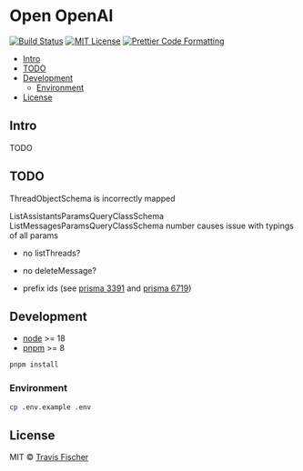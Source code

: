 # Open OpenAI <!-- omit in toc -->

<p>
  <a href="https://github.com/transitive-bullshit/OpenOpenAI/actions/workflows/test.yml"><img alt="Build Status" src="https://github.com/transitive-bullshit/OpenOpenAI/actions/workflows/test.yml/badge.svg" /></a>
  <a href="https://github.com/transitive-bullshit/OpenOpenAI/blob/main/license"><img alt="MIT License" src="https://img.shields.io/badge/license-MIT-blue" /></a>
  <a href="https://prettier.io"><img alt="Prettier Code Formatting" src="https://img.shields.io/badge/code_style-prettier-brightgreen.svg" /></a>
</p>

- [Intro](#intro)
- [TODO](#todo)
- [Development](#development)
  - [Environment](#environment)
- [License](#license)

## Intro

TODO

## TODO

ThreadObjectSchema is incorrectly mapped

ListAssistantsParamsQueryClassSchema
ListMessagesParamsQueryClassSchema number causes issue with typings of all params

- no listThreads?
- no deleteMessage?

- prefix ids (see [prisma 3391](https://github.com/prisma/prisma/issues/3391) and [prisma 6719](https://github.com/prisma/prisma/issues/6719))

## Development

- [node](https://nodejs.org/en) >= 18
- [pnpm](https://pnpm.io) >= 8

```bash
pnpm install
```

### Environment

```bash
cp .env.example .env
```

## License

MIT © [Travis Fischer](https://transitivebullsh.it)
